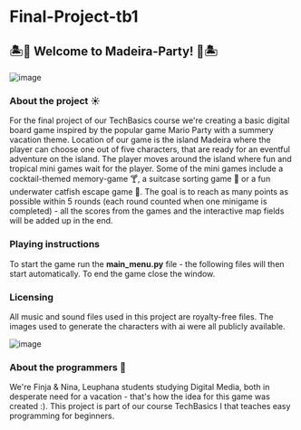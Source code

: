 # Final-Project-tb1
## 🏝️🌸 Welcome to Madeira-Party! 🌸🏝️
![image](https://github.com/user-attachments/assets/87a2d982-8081-4388-a311-a4830734ca7a)

### About the project ☀️
For the final project of our TechBasics course we're creating a basic digital board game inspired by the popular game Mario Party with a summery vacation theme. Location of our game is the island Madeira where the player can choose one out of five characters, that are ready for an eventful adventure on the island. The player moves around the island where fun and tropical mini games wait for the player. Some of the mini games include a cocktail-themed memory-game 🍸, a suitcase sorting game 🧳 or a fun underwater catfish escape game 🦈. The goal is to reach as many points as possible within 5 rounds (each round counted when one minigame is completed) - all the scores from the games and the interactive map fields will be added up in the end. 

### Playing instructions
To start the game run the **main_menu.py** file - the following files will then start automatically. To end the game close the window.

### Licensing
All music and sound files used in this project are royalty-free files. The images used to generate the characters with ai were all publicly available.

![image](https://github.com/user-attachments/assets/4fee095c-e9e4-4fe2-9884-af1aaeed4c19) 


### About the programmers 🍹
We're Finja & Nina, Leuphana students studying Digital Media, both in desperate need for a vacation - that's how the idea for this game was created :). This project is part of our course TechBasics I that teaches easy programming for beginners.
